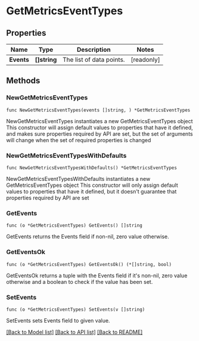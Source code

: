 # GetMetricsEventTypes

## Properties

Name | Type | Description | Notes
------------ | ------------- | ------------- | -------------
**Events** | **[]string** | The list of data points. | [readonly] 

## Methods

### NewGetMetricsEventTypes

`func NewGetMetricsEventTypes(events []string, ) *GetMetricsEventTypes`

NewGetMetricsEventTypes instantiates a new GetMetricsEventTypes object
This constructor will assign default values to properties that have it defined,
and makes sure properties required by API are set, but the set of arguments
will change when the set of required properties is changed

### NewGetMetricsEventTypesWithDefaults

`func NewGetMetricsEventTypesWithDefaults() *GetMetricsEventTypes`

NewGetMetricsEventTypesWithDefaults instantiates a new GetMetricsEventTypes object
This constructor will only assign default values to properties that have it defined,
but it doesn't guarantee that properties required by API are set

### GetEvents

`func (o *GetMetricsEventTypes) GetEvents() []string`

GetEvents returns the Events field if non-nil, zero value otherwise.

### GetEventsOk

`func (o *GetMetricsEventTypes) GetEventsOk() (*[]string, bool)`

GetEventsOk returns a tuple with the Events field if it's non-nil, zero value otherwise
and a boolean to check if the value has been set.

### SetEvents

`func (o *GetMetricsEventTypes) SetEvents(v []string)`

SetEvents sets Events field to given value.



[[Back to Model list]](../README.md#documentation-for-models) [[Back to API list]](../README.md#documentation-for-api-endpoints) [[Back to README]](../README.md)


